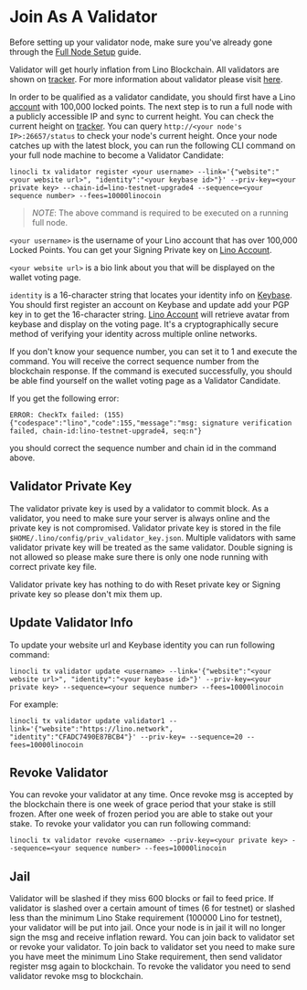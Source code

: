 # Join As A Validator

Before setting up your validator node, make sure you've already gone through the [Full Node Setup](/tutorial/full_node.html#set-up-fullnode-and-connect-to-testnet) guide.

Validator will get hourly inflation from Lino Blockchain. All validators are shown on [tracker](https://tracker.lino.network/#/). For more information about validator please visit [here](/blockchain/validator.html#validator).

In order to be qualified as a validator candidate, you should first have a Lino [account](/blockchain/account.html#account) with 100,000 locked points. The next step is to run a full node with a publicly accessible IP and sync to current height. You can check the current height on [tracker](https://tracker.lino.network/#/). You can query `http://<your node's IP>:26657/status` to check your node's current height. Once your node catches up with the latest block, you can run the following CLI command on your full node machine to become a Validator Candidate:
```
linocli tx validator register <your username> --link='{"website":"<your website url>", "identity":"<your keybase id>"}' --priv-key=<your private key> --chain-id=lino-testnet-upgrade4 --sequence=<your sequence number> --fees=10000linocoin
```

>*NOTE*: The above command is required to be executed on a running full node.

`<your username>` is the username of your Lino account that has over 100,000 Locked Points. You can get your Signing Private key on [Lino Account](https://account.lino.network/privkey).

`<your website url>` is a bio link about you that will be displayed on the wallet voting page.

`identity` is a 16-character string that locates your identity info on [Keybase](https://keybase.io). You should first register an account on Keybase and update add your PGP key in to get the 16-character string. [Lino Account](https://account.lino.network) will retrieve avatar from keybase and display on the voting page. It's a cryptographically secure method of verifying your identity across multiple online networks.

If you don't know your sequence number, you can set it to 1 and execute the command. You will receive the correct sequence number from the blockchain response. If the command is executed successfully, you should be able find yourself on the wallet voting page as a Validator Candidate.

If you get the following error:
```
ERROR: CheckTx failed: (155) {"codespace":"lino","code":155,"message":"msg: signature verification failed, chain-id:lino-testnet-upgrade4, seq:n"}
```

you should correct the sequence number and chain id in the command above.

## Validator Private Key

The validator private key is used by a validator to commit block. As a validator, you need to make sure your server is always online and the private key is not compromised. Validator private key is stored in the file `$HOME/.lino/config/priv_validator_key.json`. Multiple validators with same validator private key will be treated as the same validator. Double signing is not allowed so please make sure there is only one node running with correct private key file.

Validator private key has nothing to do with Reset private key or Signing private key so please don't mix them up.

## Update Validator Info

To update your website url and Keybase identity you can run following command:

```
linocli tx validator update <username> --link='{"website":"<your website url>", "identity":"<your keybase id>"}' --priv-key=<your private key> --sequence=<your sequence number> --fees=10000linocoin
```

For example:
```
linocli tx validator update validator1 --link='{"website":"https://lino.network", "identity":"CFADC7490E87BCB4"}' --priv-key= --sequence=20 --fees=10000linocoin
```

## Revoke Validator
You can revoke your validator at any time. Once revoke msg is accepted by the blockchain there is one week of grace period that your stake is still frozen. After one week of frozen period you are able to stake out your stake. To revoke your validator you can run following command:
```
linocli tx validator revoke <username> --priv-key=<your private key> --sequence=<your sequence number> --fees=10000linocoin
```

## Jail
Validator will be slashed if they miss 600 blocks or fail to feed price. If validator is slashed over a certain amount of times (6 for testnet) or slashed less than the minimum Lino Stake requirement (100000 Lino for testnet), your validator will be put into jail. Once your node is in jail it will no longer sign the msg and receive inflation reward. You can join back to validator set or revoke your validator. To join back to validator set you need to make sure you have meet the minimum Lino Stake requirement, then send validator register msg again to blockchain. To revoke the validator you need to send validator revoke msg to blockchain.